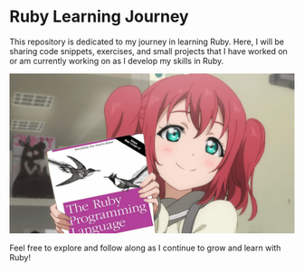# Ruby Learning Journey

This repository is dedicated to my journey in learning Ruby. Here, I will be sharing code snippets, exercises, and small projects that I have worked on or am currently working on as I develop my skills in Ruby.

![Learning Ruby](images/Ruby_Kurosawa_Holding_Ruby_Programming_Lang.png)

Feel free to explore and follow along as I continue to grow and learn with Ruby!